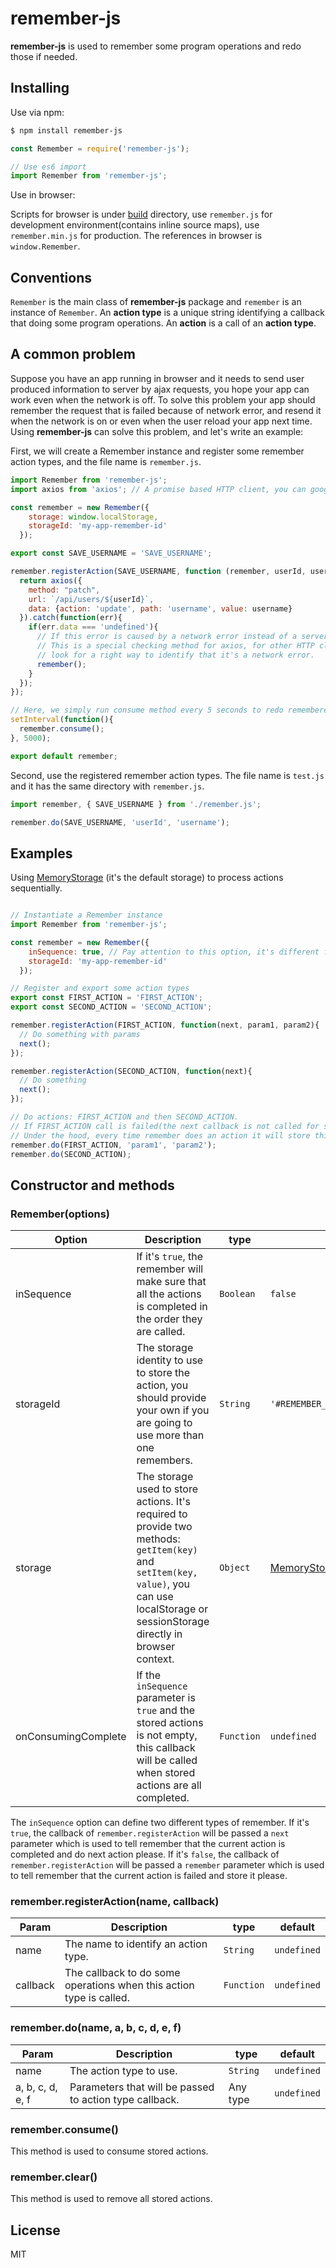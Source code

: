 # remember-js

**remember-js** is used to remember some program operations and redo those if needed.

## Installing
Use via npm:
```bash
$ npm install remember-js
```
```javascript
const Remember = require('remember-js');

// Use es6 import
import Remember from 'remember-js';

```
Use in browser:

Scripts for browser is under [build](https://github.com/Jimmy-YMJ/remember-js/tree/master/build) directory, use `remember.js` for development environment(contains inline source maps), use `remember.min.js` for production.
The references in browser is `window.Remember`.

## Conventions

`Remember` is the main class of **remember-js** package and `remember` is an instance of `Remember`.
An **action type** is a unique string identifying a callback that doing some program operations.
An **action** is a call of an **action type**.


## A common problem
Suppose you have an app running in browser and it needs to send user produced information to server by ajax requests, you hope your app can work even when the network is off.
To solve this problem your app should remember the request that is failed because of network error, and resend it when the network is on or even when the user reload your app next time.
Using **remember-js** can solve this problem, and let's write an example:

First, we will create a Remember instance and register some remember action types, and the file name is `remember.js`.
```javascript
import Remember from 'remember-js';
import axios from 'axios'; // A promise based HTTP client, you can google and learn more about it.

const remember = new Remember({
    storage: window.localStorage,
    storageId: 'my-app-remember-id'
  });

export const SAVE_USERNAME = 'SAVE_USERNAME';

remember.registerAction(SAVE_USERNAME, function (remember, userId, username) {
  return axios({
    method: "patch",
    url: `/api/users/${userId}`,
    data: {action: 'update', path: 'username', value: username}
  }).catch(function(err){
    if(err.data === 'undefined'){
      // If this error is caused by a network error instead of a server side error, remember this action.
      // This is a special checking method for axios, for other HTTP client like jQuery.ajax please
      // look for a right way to identify that it's a network error.
      remember();
    }
  });
});

// Here, we simply run consume method every 5 seconds to redo remembered actions.
setInterval(function(){
  remember.consume();
}, 5000);

export default remember;

```

Second, use the registered remember action types.
The file name is `test.js` and it has the same directory with `remember.js`.
```javascript
import remember, { SAVE_USERNAME } from './remember.js';

remember.do(SAVE_USERNAME, 'userId', 'username');

```

## Examples
Using [MemoryStorage](https://github.com/Jimmy-YMJ/remember-js/blob/master/src/lib/MemoryStorage.js) (it's the default storage) to process actions sequentially.

```javascript

// Instantiate a Remember instance
import Remember from 'remember-js';

const remember = new Remember({
    inSequence: true, // Pay attention to this option, it's different from the 'A common problem' example.
    storageId: 'my-app-remember-id'
  });

// Register and export some action types
export const FIRST_ACTION = 'FIRST_ACTION';
export const SECOND_ACTION = 'SECOND_ACTION';

remember.registerAction(FIRST_ACTION, function(next, param1, param2){
  // Do something with params
  next();
});

remember.registerAction(SECOND_ACTION, function(next){
  // Do something
  next();
});

// Do actions: FIRST_ACTION and then SECOND_ACTION.
// If FIRST_ACTION call is failed(the next callback is not called for some reasons), the consuming will stop with FIRST_ACTION call and SECOND_ACTION call stored in storage.
// Under the hood, every time remember does an action it will store this action first and then consume.
remember.do(FIRST_ACTION, 'param1', 'param2');
remember.do(SECOND_ACTION);
```

## Constructor and methods

### Remember(options)

| **Option** | **Description** | **type** | **default** |
| --- | --- | --- | --- |
| inSequence | If it's `true`, the remember will make sure that all the actions is completed in the order they are called. | `Boolean` | `false` |
| storageId | The storage identity to use to store the action, you should provide your own if you are going to use more than one remembers. |`String` | `'#REMEMBER_JS_REMEMBER_QUEUE'` |
| storage | The storage used to store actions. It's required to provide two methods: `getItem(key)` and `setItem(key, value)`, you can use localStorage or sessionStorage directly in browser context. | `Object` | [MemoryStorage](https://github.com/Jimmy-YMJ/remember-js/blob/master/src/lib/MemoryStorage.js). |
| onConsumingComplete | If the `inSequence` parameter is `true` and the stored actions is not empty, this callback will be called when stored actions are all completed. | `Function`| `undefined` |

The `inSequence` option can define two different types of remember.
If it's `true`, the callback of `remember.registerAction` will be passed a `next` parameter which is used to tell remember that the current action is completed and do next action please.
If it's `false`, the callback of `remember.registerAction` will be passed a `remember` parameter which is used to tell remember that the current action is failed and store it please.


### remember.registerAction(name, callback)
| **Param** | **Description** | **type** | **default** |
| --- | --- | --- | --- |
| name | The name to identify an action type. | `String` | `undefined` |
| callback | The callback to do some operations when this action type is called. | `Function` | `undefined` |


### remember.do(name, a, b, c, d, e, f)
| **Param** | **Description** | **type** | **default** |
| --- | --- | --- | --- |
| name | The action type to use. | `String` | `undefined` |
| a, b, c, d, e, f | Parameters that will be passed to action type callback. | Any type | `undefined` |

### remember.consume()
This method is used to consume stored actions.

### remember.clear()
This method is used to remove all stored actions.


## License
MIT